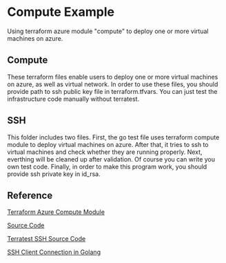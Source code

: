 # Compute Example

Using terraform azure module "compute" to deploy one or more virtual machines on azure.

## Compute

These terraform files enable users to deploy one or more virtual machines on azure, as well as virtual network. In order to use these files, you should provide path to ssh public key file in terraform.tfvars. You can just test the infrastructure code manually without terratest.

## SSH

This folder includes two files. First, the go test file uses terraform compute module to deploy virtual machines on azure. After that, it tries to ssh to virtual machines and check whether they are running properly. Next, everthing will be cleaned up after validation. Of course you can write you own test code. Finally, in order to make this program work, you should provide ssh private key in id_rsa.

## Reference

[Terraform Azure Compute Module](https://registry.terraform.io/modules/Azure/compute/azurerm)

[Source Code](https://github.com/Azure/terraform-azurerm-compute)

[Terratest SSH Source Code](https://github.com/gruntwork-io/terratest/blob/master/test/terraform_ssh_example_test.go)

[SSH Client Connection in Golang](http://blog.ralch.com/tutorial/golang-ssh-connection)